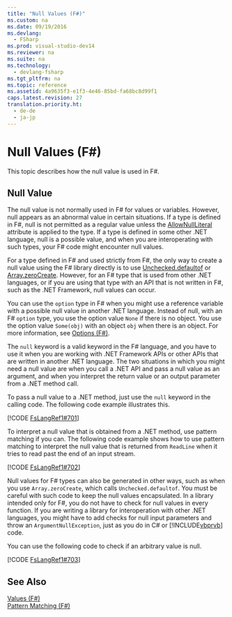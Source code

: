 ```yaml
---
title: "Null Values (F#)"
ms.custom: na
ms.date: 09/19/2016
ms.devlang: 
  - FSharp
ms.prod: visual-studio-dev14
ms.reviewer: na
ms.suite: na
ms.technology: 
  - devlang-fsharp
ms.tgt_pltfrm: na
ms.topic: reference
ms.assetid: 4a9635f3-e1f3-4e46-85bd-fa68bc8d99f1
caps.latest.revision: 27
translation.priority.ht: 
  - de-de
  - ja-jp
---
```

# Null Values (F#)
This topic describes how the null value is used in F#.  
  
## Null Value  
 The null value is not normally used in F# for values or variables. However, null appears as an abnormal value in certain situations. If a type is defined in F#, null is not permitted as a regular value unless the [AllowNullLiteral](../vs140/Core.AllowNullLiteralAttribute-Class--F#-.md) attribute is applied to the type. If a type is defined in some other .NET language, null is a possible value, and when you are interoperating with such types, your F# code might encounter null values.  
  
 For a type defined in F# and used strictly from F#, the only way to create a null value using the F# library directly is to use [Unchecked.defaultof](../vs140/Unchecked.defaultof--T--Type-Function--F#-.md) or [Array.zeroCreate](../vs140/Array.zeroCreate--T--Function--F#-.md). However, for an F# type that is used from other .NET languages, or if you are using that type with an API that is not written in F#, such as the .NET Framework, null values can occur.  
  
 You can use the `option` type in F# when you might use a reference variable with a possible null value in another .NET language. Instead of null, with an F# `option` type, you use the option value `None` if there is no object. You use the option value `Some(obj)` with an object `obj` when there is an object. For more information, see [Options (F#)](../Topic/Options%20\(F%23\).md).  
  
 The `null` keyword is a valid keyword in the F# language, and you have to use it when you are working with .NET Framework APIs or other APIs that are written in another .NET language. The two situations in which you might need a null value are when you call a .NET API and pass a null value as an argument, and when you interpret the return value or an output parameter from a .NET method call.  
  
 To pass a null value to a .NET method, just use the `null` keyword in the calling code. The following code example illustrates this.  
  
 [!CODE [FsLangRef1#701](../CodeSnippet/VS_Snippets_Fsharp/fslangref1#701)]  
  
 To interpret a null value that is obtained from a .NET method, use pattern matching if you can. The following code example shows how to use pattern matching to interpret the null value that is returned from `ReadLine` when it tries to read past the end of an input stream.  
  
 [!CODE [FsLangRef1#702](../CodeSnippet/VS_Snippets_Fsharp/fslangref1#702)]  
  
 Null values for F# types can also be generated in other ways, such as when you use `Array.zeroCreate`, which calls `Unchecked.defaultof`. You must be careful with such code to keep the null values encapsulated. In a library intended only for F#, you do not have to check for null values in every function. If you are writing a library for interoperation with other .NET languages, you might have to add checks for null input parameters and throw an `ArgumentNullException`, just as you do in C# or [!INCLUDE[vbprvb](../vs140/includes/vbprvb_md.md)] code.  
  
 You can use the following code to check if an arbitrary value is null.  
  
 [!CODE [FsLangRef1#703](../CodeSnippet/VS_Snippets_Fsharp/fslangref1#703)]  
  
## See Also  
 [Values (F#)](../vs140/Values--F#-.md)   
 [Pattern Matching (F#)](../vs140/Match-Expressions--F#-.md)